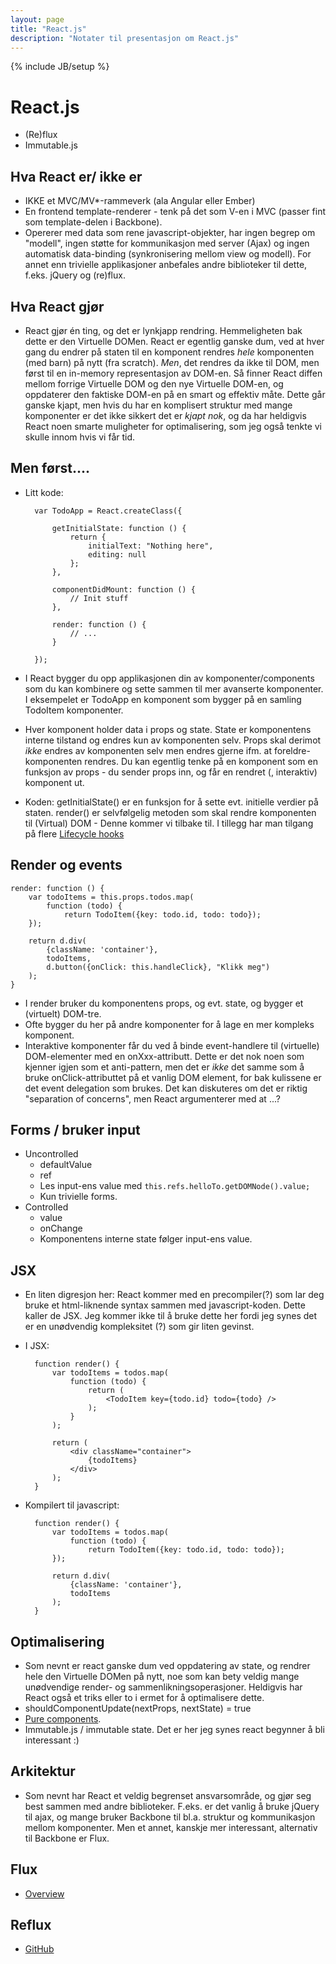 ```yaml
---
layout: page
title: "React.js"
description: "Notater til presentasjon om React.js"
---
```

{% include JB/setup %}


React.js
========

* (Re)flux
* Immutable.js

Hva React er/ ikke er
---------------------

* IKKE et MVC/MV\*-rammeverk (ala Angular eller Ember)
* En frontend template-renderer -
  tenk på det som V-en i MVC
  (passer fint som template-delen i Backbone).
* Opererer med data som rene javascript-objekter,
  har ingen begrep om "modell",
  ingen støtte for kommunikasjon med server (Ajax)
  og ingen automatisk data-binding
  (synkronisering mellom view og modell).
  For annet enn trivielle applikasjoner
  anbefales andre biblioteker til dette,
  f.eks. jQuery og (re)flux.

Hva React gjør
--------------

* React gjør én ting, og det er lynkjapp rendring.
  Hemmeligheten bak dette er den Virtuelle DOMen.
  React er egentlig ganske dum,
  ved at hver gang du endrer på staten til en komponent
  rendres _hele_ komponenten (med barn) på nytt (fra scratch).
  _Men_, det rendres da ikke til DOM,
  men først til en in-memory representasjon av DOM-en.
  Så finner React diffen mellom
  forrige Virtuelle DOM og den nye Virtuelle DOM-en,
  og oppdaterer den faktiske DOM-en
  på en smart og effektiv måte.
  Dette går ganske kjapt,
  men hvis du har en komplisert struktur
  med mange komponenter
  er det ikke sikkert det er _kjapt nok_,
  og da har heldigvis React noen smarte
  muligheter for optimalisering,
  som jeg også tenkte vi skulle innom hvis vi får tid.

Men først....
-------------

* Litt kode:

        var TodoApp = React.createClass({

            getInitialState: function () {
                return {
                    initialText: "Nothing here",
                    editing: null
                };
            },

            componentDidMount: function () {
                // Init stuff
            },

            render: function () {
                // ...
            }

        });

* I React bygger du opp applikasjonen din av komponenter/components
  som du kan kombinere og sette sammen til mer avanserte komponenter.
  I eksempelet er TodoApp en komponent som
  bygger på en samling TodoItem komponenter.
* Hver komponent holder data i
  props og
  state.
  State er komponentens interne tilstand
  og endres kun av komponenten selv.
  Props skal derimot _ikke_ endres av komponenten selv
  men endres gjerne ifm. at foreldre-komponenten rendres.
  Du kan egentlig tenke på en komponent
  som en funksjon av props - 
  du sender props inn,
  og får en rendret (, interaktiv) komponent ut.

* Koden:
  getInitialState() er en funksjon for å sette evt. initielle verdier på staten.
  render() er selvfølgelig metoden som skal rendre komponenten til (Virtual) DOM - 
  Denne kommer vi tilbake til.
  I tillegg har man tilgang på flere
  [Lifecycle hooks](https://facebook.github.io/react/docs/component-specs.html#lifecycle-methods)

Render og events
----------------

    render: function () {
        var todoItems = this.props.todos.map(
            function (todo) {
                return TodoItem({key: todo.id, todo: todo});
        });

        return d.div(
            {className: 'container'},
            todoItems,
            d.button({onClick: this.handleClick}, "Klikk meg")
        );
    }

* I render bruker du komponentens props,
  og evt. state,
  og bygger et (virtuelt) DOM-tre.
* Ofte bygger du her på andre komponenter
  for å lage en mer kompleks komponent.
* Interaktive komponenter får du
  ved å binde event-handlere til
  (virtuelle) DOM-elementer med en onXxx-attributt.
  Dette er det nok noen som kjenner igjen som et anti-pattern,
  men det er _ikke_ det samme som
  å bruke onClick-attributtet på et vanlig DOM element,
  for bak kulissene er det event delegation som brukes.
  Det kan diskuteres om det er riktig "separation of concerns",
  men React argumenterer med at ...?

Forms / bruker input
--------------------

* Uncontrolled
  * defaultValue
  * ref
  * Les input-ens value med `this.refs.helloTo.getDOMNode().value;`
  * Kun trivielle forms.
* Controlled
  * value
  * onChange
  * Komponentens interne state følger input-ens value.


JSX
---

* En liten digresjon her:
  React kommer med en precompiler(?) som lar deg bruke et
  html-liknende syntax sammen med javascript-koden.
  Dette kaller de JSX.
  Jeg kommer ikke til å bruke dette her
  fordi jeg synes det er en unødvendig kompleksitet (?)
  som gir liten gevinst.

* I JSX:

        function render() {
            var todoItems = todos.map(
                function (todo) {
                    return (
                        <TodoItem key={todo.id} todo={todo} />
                    );
                }
            );

            return (
                <div className="container">
                    {todoItems}
                </div>
            );
        }

* Kompilert til javascript:

        function render() {
            var todoItems = todos.map(
                function (todo) {
                    return TodoItem({key: todo.id, todo: todo});
            });

            return d.div(
                {className: 'container'},
                todoItems
            );
        }

Optimalisering
------------

* Som nevnt er react ganske dum
  ved oppdatering av state,
  og rendrer hele den Virtuelle DOMen på nytt,
  noe som kan bety veldig mange unødvendige
  render- og sammenlikningsoperasjoner.
  Heldigvis har React også et triks eller to i ermet
  for å optimalisere dette.
* shouldComponentUpdate(nextProps, nextState) = true
* [Pure components](https://facebook.github.io/react/docs/pure-render-mixin.html).
* Immutable.js / immutable state.
  Det er her jeg synes react begynner å bli interessant :)

Arkitektur
----------

* Som nevnt har React et veldig begrenset ansvarsområde,
  og gjør seg best sammen med andre biblioteker.
  F.eks. er det vanlig å bruke jQuery til ajax,
  og mange bruker Backbone til bl.a.
  struktur og kommunikasjon mellom komponenter.
  Men et annet,
  kanskje mer interessant,
  alternativ til Backbone
  er Flux.

Flux
----

* [Overview](https://facebook.github.io/flux/docs/overview.html)

Reflux
------

* [GitHub](https://github.com/reflux/refluxjs)


